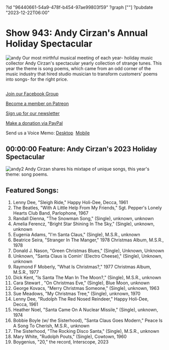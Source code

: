 ?id "96440661-54a9-478f-b454-97ae99803f59"
?graph [""]
?pubdate "2023-12-22T06:00"
# Show 943: Andy Cirzan's Annual Holiday Spectacular
![andy](https://static.soundopinions.org/images/2023/andy-cirzans-2023-holiday-spectacular.png)
Our most mirthful musical meeting of each year- holiday music collector Andy Cirzan's spectacular yearly collection of strange tunes. This year the theme is song poems, which came from an odd corner of the music industry that hired studio musician to transform customers' poems into songs- for the right price.

## 

[Join our Facebook Group](https://bit.ly/3sivr9T)

[Become a member on Patreon](https://bit.ly/3slWZvc)

[Sign up for our newsletter](https://bit.ly/3eEvRnG)

[Make a donation via PayPal](https://bit.ly/3dmt9lU)

Send us a Voice Memo: [Desktop](bit.ly/2RyD5Ah)  [Mobile](sayhi.chat/soundops)


## 00:00:00 Feature: Andy Cirzan's 2023 Holiday Spectacular
![andy2](https://static.soundopinions.org/images/2023/songpoemlp.jpg)
Andy Cirzan shares his mixtape of unique songs, this year's theme: song poems.


## Featured Songs:

1. Lenny Dee, "Sleigh Ride," Happy Holi-Dee, Decca, 1961
2. The Beatles, "With A Little Help From My Friends," Sgt. Pepper's Lonely Hearts Club Band, Parlophone, 1967
3. Randall Dienna, "The Snowman Song," (Single), unknown, unknown
4. Amelia Ferencz, "Bright Star Shining In The Sky," (Single), unknown, unknown
5. Eugenia Adams, "I'm Santa Claus," (Single), M.S.R., unknown
6. Beatrice Seira, "Stranger In The Manger," 1978 Christmas Album, M.S.R., 1978
7. Donald J. Nason, "Green Christmas Blues," (Single), Unknown, Unknown
8. Unknown, "Santa Claus is Comin' (Electro Cheese)," (Single), Unknown, unknown
9. Raymond F Moberly, "What Is Christmas?," 1977 Christmas Album, M.S.R., 1977
10. Dick Kent, "Is Santa The Man In The Moon?," (Single), M.S.R., unknown
11. Cara Stewart , "On Christmas Eve," (Single), Blue Moon, unknown
12. George Kovacs, "Merry Christmas Someone," (Single), unknown, 1963
13. Sue Meadows, "My Christmas Tree," (Single), unknown, 1970
14. Lenny Dee, "Rudolph The Red Nosed Reindeer," Happy Holi-Dee, Decca, 1961
15. Heather Noel, "Santa Came On A Nuclear Missile," (Single), unknown, 1974
16. Bobbie Boyle (w/ the Sisterhood), "Santa Claus Goes Modern," Peace Is A Song To Cherish, M.S.R., unknown
17. The Sisterhood, "The Rocking Disco Santa," (Single), M.S.R., unknown
18. Mary White, "Rudolph Pouts," (Single), Cowtown, 1960
19. Boygenius, "20," the record, Interscope, 2023
